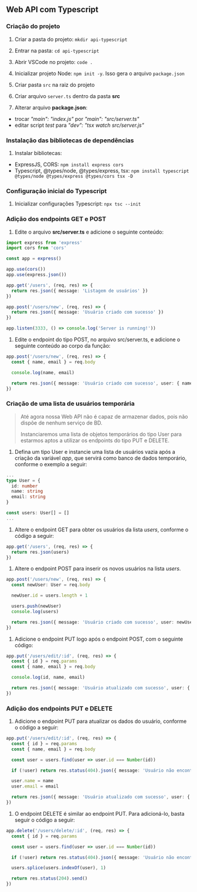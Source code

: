 ## Web API com Typescript

### Criação do projeto

1. Criar a pasta do projeto: `mkdir api-typescript`

1. Entrar na pasta: `cd api-typescript`

1. Abrir VSCode no projeto: `code .`

1. Inicializar projeto Node: `npm init -y`. Isso gera o arquivo `package.json`

1. Criar pasta `src` na raiz do projeto

1. Criar arquivo `server.ts` dentro da pasta **src**

1. Alterar arquivo **package.json**:
  - trocar *"main": "index.js"* por *"main": "src/server.ts"*
  - editar script *test* para *"dev": "tsx watch src/server.js"*

### Instalação das bibliotecas de dependências

1. Instalar bibliotecas:
  - ExpressJS, CORS: `npm install express cors`
  - Typescript, @types/node, @types/express, tsx: `npm install typescript @types/node @types/express @types/cors tsx -D`

### Configuração inicial do Typescript

1. Inicializar configurações Typescript: `npx tsc --init`

### Adição dos endpoints GET e POST

1. Edite o arquivo **src/server.ts** e adicione o seguinte conteúdo:
```typescript
import express from 'express'
import cors from 'cors'

const app = express()

app.use(cors())
app.use(express.json())

app.get('/users', (req, res) => {
  return res.json({ message: 'Listagem de usuários' })
})

app.post('/users/new', (req, res) => {
  return res.json({ message: 'Usuário criado com sucesso' })
})

app.listen(3333, () => console.log('Server is running!'))
```

1. Edite o endpoint do tipo POST, no arquivo src/server.ts, e adicione o seguinte conteúdo ao corpo da função:
```typescript
app.post('/users/new', (req, res) => {
  const { name, email } = req.body

  console.log(name, email)

  return res.json({ message: 'Usuário criado com sucesso', user: { name, email } })
})
```

### Criação de uma lista de usuários temporária

> Até agora nossa Web API não é capaz de armazenar dados, pois não dispõe de nenhum serviço de BD.
>
> Instanciaremos uma lista de objetos temporários do tipo User para estarmos aptos a utilizar os endpoints do tipo PUT e DELETE.

1. Defina um tipo User e instancie uma lista de usuários vazia após a criação da variável *app*, que servirá como banco de dados temporário, conforme o exemplo a seguir:
```typescript
...
type User = {
  id: number
  name: string
  email: string
}

const users: User[] = []
...
```

1. Altere o endpoint GET para obter os usuários da lista *users*, conforme o código a seguir:
```typescript
app.get('/users', (req, res) => {
  return res.json(users)
})
```

1. Altere o endpoint POST para inserir os novos usuários na lista *users*.
```typescript
app.post('/users/new', (req, res) => {
  const newUser: User = req.body

  newUser.id = users.length + 1

  users.push(newUser)
  console.log(users)

  return res.json({ message: 'Usuário criado com sucesso', user: newUser })
})
```

1. Adicione o endpoint PUT logo após o endpoint POST, com o seguinte código:
```typescript
app.put('/users/edit/:id', (req, res) => {
  const { id } = req.params
  const { name, email } = req.body

  console.log(id, name, email)

  return res.json({ message: 'Usuário atualizado com sucesso', user: { id, name, email } })
})
```

### Adição dos endpoints PUT e DELETE

1. Adicione o endpoint PUT para atualizar os dados do usuário, conforme o código a seguir:
```typescript
app.put('/users/edit/:id', (req, res) => {
  const { id } = req.params
  const { name, email } = req.body

  const user = users.find(user => user.id === Number(id))

  if (!user) return res.status(404).json({ message: 'Usuário não encontrado' })

  user.name = name
  user.email = email

  return res.json({ message: 'Usuário atualizado com sucesso', user: { id, name, email } })
})
```

1. O endpoint DELETE é similar ao endpoint PUT. Para adicioná-lo, basta seguir o código a seguir:
```typescript
app.delete('/users/delete/:id', (req, res) => {
  const { id } = req.params

  const user = users.find(user => user.id === Number(id))

  if (!user) return res.status(404).json({ message: 'Usuário não encontrado' })

  users.splice(users.indexOf(user), 1)

  return res.status(204).send()
})
```
